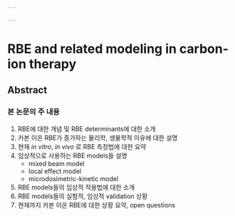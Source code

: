 ```yaml
---

---
```


# RBE and related modeling in carbon-ion therapy

## Abstract

### 본 논문의 주 내용
1. RBE에 대한 개념 및 RBE determinants에 대한 소개
2. 카본 이온 RBE가 증가하는 물리학, 생물학적 이유에 대한 설명
3. 현재 _in vitro_, _in vivo_ 로 RBE 측정법에 대한 요약
4. 임상적으로 사용하는 RBE models들 설명
	- mixed beam model
	- local effect model
	- microdosimetric-kinetic model
5. RBE models들의 임상적 적용법에 대한 소개
6. RBE models들의 실험적, 임상적 validation 상황
7. 현재까지 카본 이온 RBE에 대한 상황 요약, open questions



